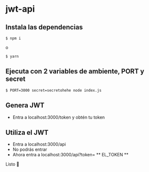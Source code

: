 # jwt-api

## Instala las dependencias
```shell
$ npm i
```

o

```shell
$ yarn 
```

## Ejecuta con 2 variables de ambiente, PORT y secret

```shell
$ PORT=3000 secret=secretohehe node index.js
```

## Genera JWT

- Entra a localhost:3000/token y obtén tu token

## Utiliza el JWT

- Entra a localhost:3000/api
- No podrás entrar
- Ahora entra a localhost:3000/api?token= ** EL_TOKEN **


Listo 💯
